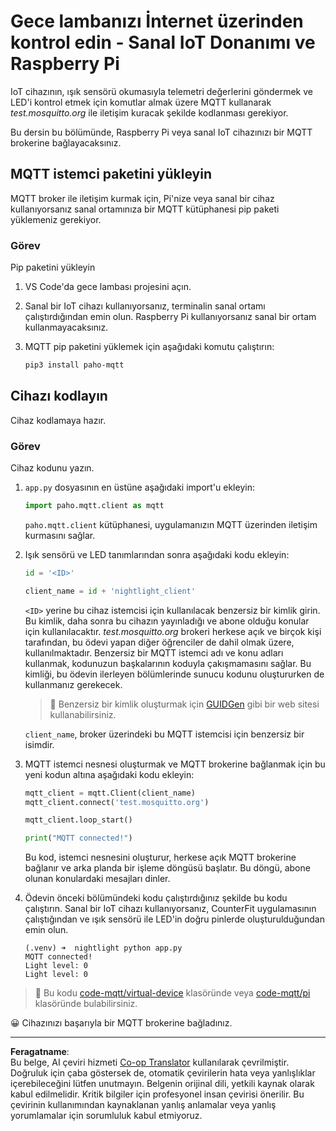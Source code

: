 <!--
CO_OP_TRANSLATOR_METADATA:
{
  "original_hash": "90fb93446e03c38f3c0e4009c2471906",
  "translation_date": "2025-08-28T03:33:11+00:00",
  "source_file": "1-getting-started/lessons/4-connect-internet/single-board-computer-mqtt.md",
  "language_code": "tr"
}
-->
# Gece lambanızı İnternet üzerinden kontrol edin - Sanal IoT Donanımı ve Raspberry Pi

IoT cihazının, ışık sensörü okumasıyla telemetri değerlerini göndermek ve LED'i kontrol etmek için komutlar almak üzere MQTT kullanarak *test.mosquitto.org* ile iletişim kuracak şekilde kodlanması gerekiyor.

Bu dersin bu bölümünde, Raspberry Pi veya sanal IoT cihazınızı bir MQTT brokerine bağlayacaksınız.

## MQTT istemci paketini yükleyin

MQTT broker ile iletişim kurmak için, Pi'nize veya sanal bir cihaz kullanıyorsanız sanal ortamınıza bir MQTT kütüphanesi pip paketi yüklemeniz gerekiyor.

### Görev

Pip paketini yükleyin

1. VS Code'da gece lambası projesini açın.

1. Sanal bir IoT cihazı kullanıyorsanız, terminalin sanal ortamı çalıştırdığından emin olun. Raspberry Pi kullanıyorsanız sanal bir ortam kullanmayacaksınız.

1. MQTT pip paketini yüklemek için aşağıdaki komutu çalıştırın:

    ```sh
    pip3 install paho-mqtt
    ```

## Cihazı kodlayın

Cihaz kodlamaya hazır.

### Görev

Cihaz kodunu yazın.

1. `app.py` dosyasının en üstüne aşağıdaki import'u ekleyin:

    ```python
    import paho.mqtt.client as mqtt
    ```

    `paho.mqtt.client` kütüphanesi, uygulamanızın MQTT üzerinden iletişim kurmasını sağlar.

1. Işık sensörü ve LED tanımlarından sonra aşağıdaki kodu ekleyin:

    ```python
    id = '<ID>'

    client_name = id + 'nightlight_client'
    ```

    `<ID>` yerine bu cihaz istemcisi için kullanılacak benzersiz bir kimlik girin. Bu kimlik, daha sonra bu cihazın yayınladığı ve abone olduğu konular için kullanılacaktır. *test.mosquitto.org* brokeri herkese açık ve birçok kişi tarafından, bu ödevi yapan diğer öğrenciler de dahil olmak üzere, kullanılmaktadır. Benzersiz bir MQTT istemci adı ve konu adları kullanmak, kodunuzun başkalarının koduyla çakışmamasını sağlar. Bu kimliği, bu ödevin ilerleyen bölümlerinde sunucu kodunu oluştururken de kullanmanız gerekecek.

    > 💁 Benzersiz bir kimlik oluşturmak için [GUIDGen](https://www.guidgen.com) gibi bir web sitesi kullanabilirsiniz.

    `client_name`, broker üzerindeki bu MQTT istemcisi için benzersiz bir isimdir.

1. MQTT istemci nesnesi oluşturmak ve MQTT brokerine bağlanmak için bu yeni kodun altına aşağıdaki kodu ekleyin:

    ```python
    mqtt_client = mqtt.Client(client_name)
    mqtt_client.connect('test.mosquitto.org')
    
    mqtt_client.loop_start()

    print("MQTT connected!")
    ```

    Bu kod, istemci nesnesini oluşturur, herkese açık MQTT brokerine bağlanır ve arka planda bir işleme döngüsü başlatır. Bu döngü, abone olunan konulardaki mesajları dinler.

1. Ödevin önceki bölümündeki kodu çalıştırdığınız şekilde bu kodu çalıştırın. Sanal bir IoT cihazı kullanıyorsanız, CounterFit uygulamasının çalıştığından ve ışık sensörü ile LED'in doğru pinlerde oluşturulduğundan emin olun.

    ```output
    (.venv) ➜  nightlight python app.py 
    MQTT connected!
    Light level: 0
    Light level: 0
    ```

> 💁 Bu kodu [code-mqtt/virtual-device](../../../../../1-getting-started/lessons/4-connect-internet/code-mqtt/virtual-device) klasöründe veya [code-mqtt/pi](../../../../../1-getting-started/lessons/4-connect-internet/code-mqtt/pi) klasöründe bulabilirsiniz.

😀 Cihazınızı başarıyla bir MQTT brokerine bağladınız.

---

**Feragatname**:  
Bu belge, AI çeviri hizmeti [Co-op Translator](https://github.com/Azure/co-op-translator) kullanılarak çevrilmiştir. Doğruluk için çaba göstersek de, otomatik çevirilerin hata veya yanlışlıklar içerebileceğini lütfen unutmayın. Belgenin orijinal dili, yetkili kaynak olarak kabul edilmelidir. Kritik bilgiler için profesyonel insan çevirisi önerilir. Bu çevirinin kullanımından kaynaklanan yanlış anlamalar veya yanlış yorumlamalar için sorumluluk kabul etmiyoruz.